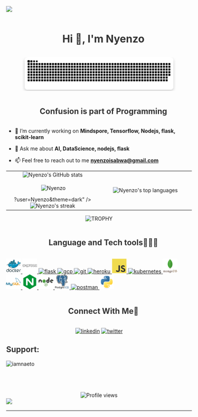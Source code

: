 <!--horizontal divider(gradiant)-->
<img src="https://user-images.githubusercontent.com/73097560/115834477-dbab4500-a447-11eb-908a-139a6edaec5c.gif">

<!--h1 without bottom border-->
<div id="user-content-toc">
  <ul align="center">
    <summary><h1 style="display: inline-block; color: #333">Hi 👋, I'm Nyenzo</h1></summary>
  </ul>
</div>

<!--- snake -->
<div align="center" style="max-width: 100%; overflow: hidden;">
  <picture>
    <source media="(prefers-color-scheme: dark)" srcset="https://github.com/Nyenzo/Nyenzo/blob/main/output/snake.svg?palette=black,green,gray&raw=true" />
    <source media="(prefers-color-scheme: light)" srcset="https://github.com/Nyenzo/Nyenzo/blob/main/output/snake.svg?palette=lightgray,green,white&raw=true" />
    <img alt="Snake animation of my GitHub contributions" src="https://github.com/Nyenzo/Nyenzo/blob/main/output/snake.svg?raw=true" style="max-width: 80%; border-radius: 8px; box-shadow: 0 4px 8px rgba(0, 0, 0, 0.2); background-color: #f5f5f5;" />
  </picture>
</div>

<!--h2 without bottom border-->
<div id="user-content-toc">
  <ul align="center">
    <summary><h2 style="display: inline-block; color: #333">Confusion is part of Programming</h2></summary>
  </ul>
</div>

<!--Intro start-->
- 🔭 I’m currently working on **Mindspore, Tensorflow, Nodejs, flask, scikit-learn**

- 💬 Ask me about **AI, DataScience, nodejs, flask**

- 📫 Feel free to reach out to me **nyenzoisabwa@gmail.com**

<!--Intro end-->

<!--- stats & Trophy (start) -->
<p align="center">
  <!--- stats (start) -->
<table align="center">
<tr border="none">
<td width="50%" align="center">
  <picture>
    <source media="(prefers-color-scheme: dark)" srcset="https://github-readme-stats.vercel.app/api?username=Nyenzo&theme=dark&show_icons=true&count_private=true" />
    <source media="(prefers-color-scheme: light)" srcset="https://github-readme-stats.vercel.app/api?username=Nyenzo&theme=light&show_icons=true&count_private=true" />
    <img alt="Nyenzo's GitHub stats" src="https://github-readme-stats.vercel.app/api?username=Nyenzo&theme=light&show_icons=true&count_private=true" />
  </picture>
  <br></br>
  <picture>
    <source media="(prefers-color-scheme: dark)" <p>&nbsp;<img align="center" src="https://github-readme-stats.vercel.app/api?username=Nyenzo&show_icons=true&locale=en" alt="Nyenzo" /></p>?user=Nyenzo&theme=dark" />
    <source media="(prefers-color-scheme: light)" srcset="https://github-readme-streak-stats.vercel.app/?user=Nyenzo&theme=light" />
    <img title="🔥 Get streak stats for your profile" alt="Nyenzo's streak" src="https://streak-stats.demolab.com/?user=Nyenzo&theme=light" />
  </picture>
</td>

<td width="50%" align="center">
  <picture>
    <source media="(prefers-color-scheme: dark)" srcset="https://github-readme-stats.anuraghazra1.vercel.app/api/top-langs/?username=Nyenzo&theme=dark&hide_border=false&no-bg=true&no-frame=true&langs_count=10" />
    <source media="(prefers-color-scheme: light)" srcset="https://github-readme-stats.anuraghazra1.vercel.app/api/top-langs/?username=Nyenzo&theme=light&hide_border=false&no-bg=true&no-frame=true&langs_count=10" />
    <img alt="Nyenzo's top languages" src="https://github-readme-stats.anuraghazra1.vercel.app/api/top-langs/?username=Nyenzo&theme=light&hide_border=false&no-bg=true&no-frame=true&langs_count=10" />
  </picture>
</td>
</tr>
</table>
<!--- stats (end) -->

<!--- trophy (start) -->
<div align="center">
  <picture>
    <source media="(prefers-color-scheme: dark)" srcset="https://github-profile-trophy.vercel.app/?username=Nyenzo&theme=dark&row=1&column=7&margin-h=15&margin-w=5&no-bg=true" />
    <source media="(prefers-color-scheme: light)" srcset="https://github-profile-trophy.vercel.app/?username=Nyenzo&theme=light&row=1&column=7&margin-h=15&margin-w=5&no-bg=true" />
    <img alt="TROPHY" src="https://github-profile-trophy.vercel.app/?username=Nyenzo&theme=light&row=1&column=7&margin-h=15&margin-w=5&no-bg=true" />
  </picture>
</div>
<!--- trophy (end) -->

</p>        
<!--- stats (end) -->

<!--h1 without bottom border-->
<div id="user-content-toc">
  <ul align="center">
    <summary><h2 style="display: inline-block; color: #333">Language and Tech tools👨🏻‍💻</h2></summary>
  </ul>
</div>

<p align="left"> 
  <a href="https://www.docker.com/" target="_blank" rel="noreferrer"> <img src="https://raw.githubusercontent.com/devicons/devicon/master/icons/docker/docker-original-wordmark.svg" alt="docker" width="40" height="40"/> </a> 
  <a href="https://expressjs.com" target="_blank" rel="noreferrer"> <img src="https://raw.githubusercontent.com/devicons/devicon/master/icons/express/express-original-wordmark.svg" alt="express" width="40" height="40"/> </a> 
  <a href="https://flask.palletsprojects.com/" target="_blank" rel="noreferrer"> <img src="https://www.vectorlogo.zone/logos/pocoo_flask/pocoo_flask-icon.svg" alt="flask" width="40" height="40"/> </a> 
  <a href="https://cloud.google.com" target="_blank" rel="noreferrer"> <img src="https://www.vectorlogo.zone/logos/google_cloud/google_cloud-icon.svg" alt="gcp" width="40" height="40"/> </a> 
  <a href="https://git-scm.com/" target="_blank" rel="noreferrer"> <img src="https://www.vectorlogo.zone/logos/git-scm/git-scm-icon.svg" alt="git" width="40" height="40"/> </a> 
  <a href="https://heroku.com" target="_blank" rel="noreferrer"> <img src="https://www.vectorlogo.zone/logos/heroku/heroku-icon.svg" alt="heroku" width="40" height="40"/> </a> 
  <a href="https://developer.mozilla.org/en-US/docs/Web/JavaScript" target="_blank" rel="noreferrer"> <img src="https://raw.githubusercontent.com/devicons/devicon/master/icons/javascript/javascript-original.svg" alt="javascript" width="40" height="40"/> </a> 
  <a href="https://kubernetes.io" target="_blank" rel="noreferrer"> <img src="https://www.vectorlogo.zone/logos/kubernetes/kubernetes-icon.svg" alt="kubernetes" width="40" height="40"/> </a> 
  <a href="https://www.mongodb.com/" target="_blank" rel="noreferrer"> <img src="https://raw.githubusercontent.com/devicons/devicon/master/icons/mongodb/mongodb-original-wordmark.svg" alt="mongodb" width="40" height="40"/> </a> 
  <a href="https://www.mysql.com/" target="_blank" rel="noreferrer"> <img src="https://raw.githubusercontent.com/devicons/devicon/master/icons/mysql/mysql-original-wordmark.svg" alt="mysql" width="40" height="40"/> </a> 
  <a href="https://www.nginx.com" target="_blank" rel="noreferrer"> <img src="https://raw.githubusercontent.com/devicons/devicon/master/icons/nginx/nginx-original.svg" alt="nginx" width="40" height="40"/> </a> 
  <a href="https://nodejs.org" target="_blank" rel="noreferrer"> <img src="https://raw.githubusercontent.com/devicons/devicon/master/icons/nodejs/nodejs-original-wordmark.svg" alt="nodejs" width="40" height="40"/> </a> 
  <a href="https://www.postgresql.org" target="_blank" rel="noreferrer"> <img src="https://raw.githubusercontent.com/devicons/devicon/master/icons/postgresql/postgresql-original-wordmark.svg" alt="postgresql" width="40" height="40"/> </a> 
  <a href="https://postman.com" target="_blank" rel="noreferrer"> <img src="https://www.vectorlogo.zone/logos/getpostman/getpostman-icon.svg" alt="postman" width="40" height="40"/> </a> 
  <a href="https://www.python.org" target="_blank" rel="noreferrer"> <img src="https://raw.githubusercontent.com/devicons/devicon/master/icons/python/python-original.svg" alt="python" width="40" height="40"/> </a>
</p>

<!-- Connect with me -->
<!--h2 without bottom border-->
<div id="user-content-toc">
  <ul align="center">
    <summary><h2 style="display: inline-block; color: #333">Connect With Me🤝</h2></summary>
  </ul>
</div>

<!--icons and links-->
<p align="center">
  <a href="https://www.linkedin.com/in/peter-nyenzo-isabwa-806baa196/" target="blank"><img align="center" src="https://user-images.githubusercontent.com/88904952/234979284-68c11d7f-1acc-4f0c-ac78-044e1037d7b0.png" alt="linkedin" height="50" width="50" /></a>
  <a href="https://twitter.com/NyenzoI" target="blank"><img align="center" src="https://user-images.githubusercontent.com/88904952/234980676-61bfb021-ecc8-48f7-88e6-34c1b06c4a58.png" alt="twitter" height="50" width="50" /></a> 
</p>

<h2 align="left" style="color: #333">Support:</h2>
<p><a href="https://www.buymeacoffee.com/nyenzoisab5"> <img align="left" src="https://cdn.buymeacoffee.com/buttons/v2/default-yellow.png" height="50" width="210" alt="iamnaeto" /></a></p><br><br><br><br><br>

<!--profile visit count-->
<div align="center">
  <img src="https://komarev.com/ghpvc/?username=Nyenzo&color=2ecc71&style=flat-square" alt="Profile views" />
</div>

<!--horizontal divider(gradiant)-->
<img src="https://user-images.githubusercontent.com/73097560/115834477-dbab4500-a447-11eb-908a-139a6edaec5c.gif">

----------------------------------------------------------------------

